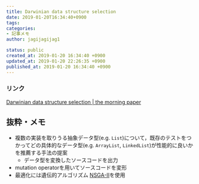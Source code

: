 ```yaml
---
title: Darwinian data structure selection
date: 2019-01-20T16:34:40+0900
tags:
categories:
- 記事メモ
author: jagijagijag1

status: public
created_at: 2019-01-20 16:34:40 +0900
updated_at: 2019-01-20 22:26:35 +0900
published_at: 2019-01-20 16:34:40 +0900
---
```

### リンク
[Darwinian data structure selection \| the morning paper](https://blog.acolyer.org/2018/12/14/darwinian-data-structure-selection/)

## 抜粋・メモ
- 複数の実装を取りうる抽象データ型(e.g. `List`)について，既存のテストをつかってどの具体的なデータ型(e.g. `ArrayList`, `LinkedList`)が性能的に良いかを推薦する手法の提案
  - データ型を変換したソースコードを出力
- mutation operatorを用いてソースコードを変形
- 最適化には遺伝的アルゴリズム [NSGA-II](http://oklahomaanalytics.com/data-science-techniques/nsga-ii-explained/)を使用
